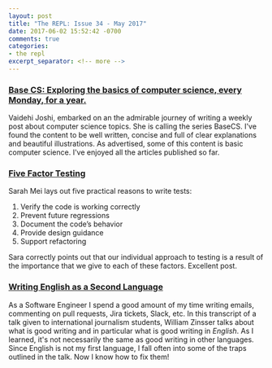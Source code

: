 ```yaml
---
layout: post
title: "The REPL: Issue 34 - May 2017"
date: 2017-06-02 15:52:42 -0700
comments: true
categories:
- the repl
excerpt_separator: <!-- more -->
---
```


### [Base CS: Exploring the basics of computer science, every Monday, for a year.][basecs]

Vaidehi Joshi, embarked on an the admirable journey of writing a weekly post about computer science topics. She is calling the series BaseCS. I've found the content to be well written, concise and full of clear explanations and beautiful illustrations. As advertised, some of this content is basic computer science. I've enjoyed all the articles published so far.

### [Five Factor Testing][five]

Sarah Mei lays out five practical reasons to write tests:

1. Verify the code is working correctly
2. Prevent future regressions
3. Document the code’s behavior
4. Provide design guidance
5. Support refactoring

Sara correctly points out that our individual approach to testing is a result of the importance that we give to each of these factors. Excellent post.

### [Writing English as a Second Language][easl]

As a Software Engineer I spend a good amount of my time writing emails, commenting on pull requests, Jira tickets, Slack, etc. In this transcript of a talk given to international journalism students, William Zinsser talks about what is good writing and in particular what is good writing in _English_. As I learned, it's not necessarily the same as good writing in other languages. Since English is not my first language, I fall often into some of the traps outlined in the talk. Now I know how to fix them!

[basecs]: https://medium.com/basecs
[five]: https://www.devmynd.com/blog/five-factor-testing/
[easl]: https://theamericanscholar.org/writing-english-as-a-second-language/
